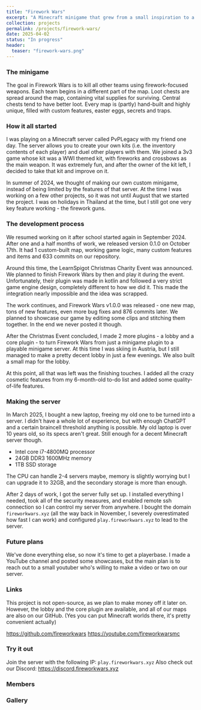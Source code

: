 ```yaml
---
title: "Firework Wars"
excerpt: "A Minecraft minigame that grew from a small inspiration to a server of its own."
collection: projects
permalink: /projects/firework-wars/
date: 2025-04-02
status: "In progress"
header:
  teaser: "firework-wars.png"
---
```


### The minigame
The goal in Firework Wars is to kill all other teams using firework-focused weapons. Each team begins in a different part of the map. Loot chests are spread around the map, containing vital supplies for surviving. Central chests tend to have better loot. Every map is (partly) hand-built and highly unique, filled with custom features, easter eggs, secrets and traps.

### How it all started
I was playing on a Minecraft server called PvPLegacy with my friend one day. The server allows you to create your own kits (i.e. the inventory contents of each player) and duel other players with them. We joined a 3v3 game whose kit was a WWI themed kit, with fireworks and crossbows as the main weapon. It was extremely fun, and after the owner of the kit left, I decided to take that kit and improve on it.

In summer of 2024, we thought of making our own custom minigame, instead of being limited by the features of that server. At the time I was working on a few other projects, so it was not until August that we started the project. I was on holidays in Thailand at the time, but I still got one very key feature working - the firework guns.

### The development process
We resumed working on it after school started again in September 2024. After one and a half months of work, we released version 0.1.0 on October 17th. It had 1 custom-built map, working game logic, many custom features and items and 633 commits on our repository. 

Around this time, the LearnSpigot Christmas Charity Event was announced. We planned to finish Firework Wars by then and play it during the event. Unfortunately, their plugin was made in kotlin and followed a very strict game engine design, completely different to how we did it. This made the integration nearly impossible and the idea was scrapped.

The work continues, and Firework Wars v1.0.0 was released - one new map, tons of new features, even more bug fixes and 876 commits later. We planned to showcase our game by editing some clips and stitching them together. In the end we never posted it though.

After the Christmas Event concluded, I made 2 more plugins - a lobby and a core plugin - to turn Firework Wars from just a minigame plugin to a playable minigame server. At this time I was skiing in Austria, but I still managed to make a pretty decent lobby in just a few evenings. We also built a small map for the lobby.

At this point, all that was left was the finishing touches. I added all the crazy cosmetic features from my 6-month-old to-do list and added some quality-of-life features.

### Making the server
In March 2025, I bought a new laptop, freeing my old one to be turned into a server. I didn't have a whole lot of experience, but with enough ChatGPT and a certain braincell threshold anything is possible. My old laptop is over 10 years old, so its specs aren't great. Still enough for a decent Minecraft server though.

- Intel core i7-4800MQ processor
- 24GB DDR3 1600MHz memory
- 1TB SSD storage

The CPU can handle 2-4 servers maybe, memory is slightly worrying but I can upgrade it to 32GB, and the secondary storage is more than enough.

After 2 days of work, I got the server fully set up. I installed everything I needed, took all of the security measures, and enabled remote ssh connection so I can control my server from anywhere. I bought the domain `fireworkwars.xyz` (all the way back in November, I severely overestimated how fast I can work) and configured `play.fireworkwars.xyz` to lead to the server.

### Future plans
We've done everything else, so now it's time to get a playerbase. I made a YouTube channel and posted some showcases, but the main plan is to reach out to a small youtuber who's willing to make a video or two on our server.

### Links
This project is not open-source, as we plan to make money off it later on. However, the lobby and the core plugin are available, and all of our maps are also on our GitHub. (Yes you can put Minecraft worlds there, it's pretty convenient actually)

https://github.com/fireworkwars
https://youtube.com/fireworkwarsmc

### Try it out
Join the server with the following IP: `play.fireworkwars.xyz`
Also check out our Discord: https://discord.fireworkwars.xyz

### Members

### Gallery
